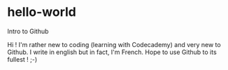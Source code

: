 # hello-world
Intro to Github

Hi ! I'm rather new to coding (learning with Codecademy) and very new to Github. I write in english but in fact, I'm French. Hope to use Github to its fullest ! ;-)
